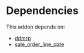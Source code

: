 # Dependencies

This addon depends on:

- [ddmrp](https://github.com/bringout/oca-technical)
- [sale_order_line_date](https://github.com/bringout/oca-workflow-process)
